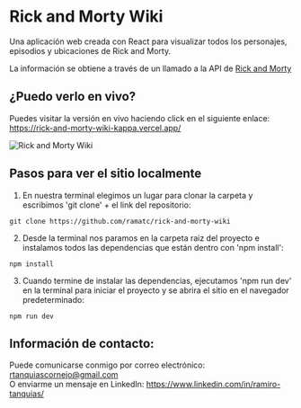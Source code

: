 # Rick and Morty Wiki
Una aplicación web creada con React para visualizar todos los personajes, episodios y ubicaciones de Rick and Morty.

La información se obtiene a través de un llamado a la API de [Rick and Morty](https://rickandmortyapi.com/)

## ¿Puedo verlo en vivo?
Puedes visitar la versión en vivo haciendo click en el siguiente enlace: https://rick-and-morty-wiki-kappa.vercel.app/

![Rick and Morty Wiki](https://user-images.githubusercontent.com/75765676/214170415-3ae8c1af-8812-4ac7-b439-fb5ba7912a0b.png)

<!-- ## ¿Puedo verlo en vivo?
Puedes visitar la versión en vivo haciendo click en el siguiente enlace:\
https://rick-and-morty-wiki.vercel.app/ -->
## Pasos para ver el sitio localmente
1. En nuestra terminal elegimos un lugar para clonar la carpeta y escribimos 'git clone' + el link del repositorio:

```
git clone https://github.com/ramatc/rick-and-morty-wiki
```

2. Desde la terminal nos paramos en la carpeta raiz del proyecto e instalamos todos las dependencias que están dentro con 'npm install':

```
npm install
```
3. Cuando termine de instalar las dependencias, ejecutamos 'npm run dev' en la terminal para iniciar el proyecto y se abrira el sitio en el navegador predeterminado:

```
npm run dev
```
## Información de contacto:
Puede comunicarse conmigo por correo electrónico: rtanquiascornejo@gmail.com\
O enviarme un mensaje en LinkedIn: https://www.linkedin.com/in/ramiro-tanquias/

<!-- 
    TODO:
        1- RESPONSIVE
        2- UN SOLO PERSONAJE APARECE
        3- STYLES CHAR DETAIL 
        4- LOADER
        5- NO CHARACTER FOUND
-->
